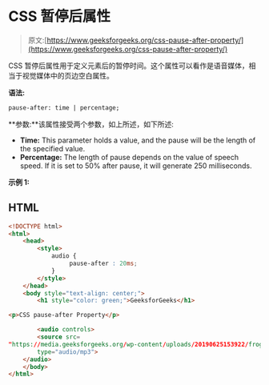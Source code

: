 # CSS 暂停后属性

> 原文:[https://www.geeksforgeeks.org/css-pause-after-property/](https://www.geeksforgeeks.org/css-pause-after-property/)

CSS 暂停后属性用于定义元素后的暂停时间。这个属性可以看作是语音媒体，相当于视觉媒体中的页边空白属性。

**语法:**

```html
pause-after: time | percentage;

```

**参数:**该属性接受两个参数，如上所述，如下所述:

*   **Time:** This parameter holds a value, and the pause will be the length of the specified value.
*   **Percentage:** The length of pause depends on the value of speech speed. If it is set to 50% after pause, it will generate 250 milliseconds.

**示例 1:**

## HTML

```html
<!DOCTYPE html>
<html>
    <head>
        <style>
            audio {
                 pause-after : 20ms;
            }
        </style>
    </head>
    <body style="text-align: center;">
        <h1 style="color: green;">GeeksforGeeks</h1>

<p>CSS pause-after Property</p>

        <audio controls> 
        <source src= 
"https://media.geeksforgeeks.org/wp-content/uploads/20190625153922/frog.mp3"
        type="audio/mp3"> 
    </audio> 
    </body>
</html>
```